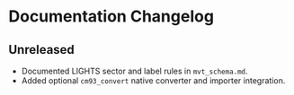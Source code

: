 # Documentation Changelog

## Unreleased

- Documented LIGHTS sector and label rules in `mvt_schema.md`.
- Added optional `cm93_convert` native converter and importer integration.

